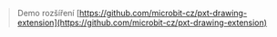 > Demo rozšíření [https://github.com/microbit-cz/pxt-drawing-extension](https://github.com/microbit-cz/pxt-drawing-extension)

